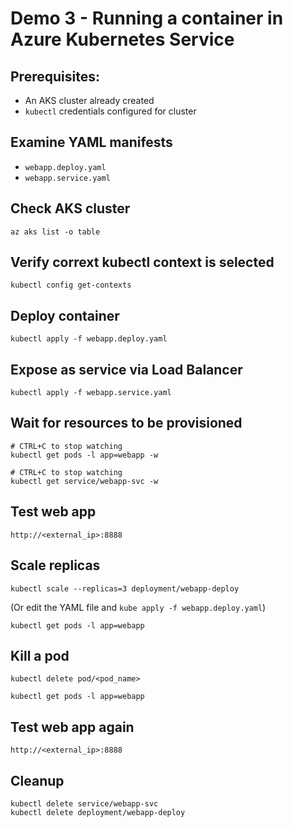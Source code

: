 # Demo 3 - Running a container in Azure Kubernetes Service

## Prerequisites:

* An AKS cluster already created
* `kubectl` credentials configured for cluster

## Examine YAML manifests

* `webapp.deploy.yaml`
* `webapp.service.yaml`

## Check AKS cluster

```
az aks list -o table
```

## Verify corrext kubectl context is selected

```
kubectl config get-contexts
```

## Deploy container

```
kubectl apply -f webapp.deploy.yaml
```

## Expose as service via Load Balancer

```
kubectl apply -f webapp.service.yaml
```

## Wait for resources to be provisioned

```
# CTRL+C to stop watching
kubectl get pods -l app=webapp -w

# CTRL+C to stop watching
kubectl get service/webapp-svc -w
```

## Test web app

    http://<external_ip>:8888

## Scale replicas

```
kubectl scale --replicas=3 deployment/webapp-deploy
```

(Or edit the YAML file and `kube apply -f webapp.deploy.yaml`)

```
kubectl get pods -l app=webapp
```

## Kill a pod

```
kubectl delete pod/<pod_name>

kubectl get pods -l app=webapp
```

## Test web app again

    http://<external_ip>:8888

## Cleanup

```
kubectl delete service/webapp-svc
kubectl delete deployment/webapp-deploy
```
